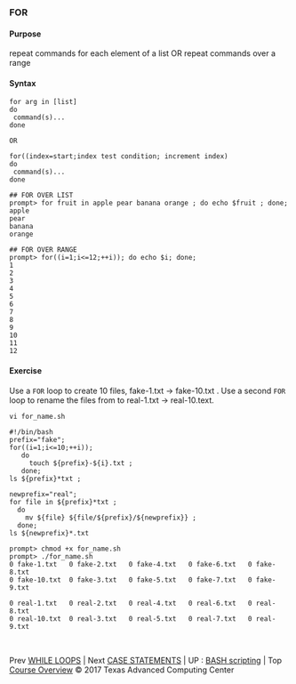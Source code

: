 
### FOR
#### Purpose
repeat commands for each element of a list
OR
repeat commands over a range

#### Syntax
```
for arg in [list]
do
 command(s)...
done

OR

for((index=start;index test condition; increment index)
do
 command(s)...
done
```
```
## FOR OVER LIST
prompt> for fruit in apple pear banana orange ; do echo $fruit ; done;
apple
pear
banana
orange

## FOR OVER RANGE
prompt> for((i=1;i<=12;++i)); do echo $i; done;
1
2
3
4
5
6
7
8
9
10
11
12
```

#### Exercise
Use a `FOR` loop to create 10 files, fake-1.txt -> fake-10.txt . Use a second `FOR` loop to rename the files from to real-1.txt -> real-10.text.
```
vi for_name.sh
```
```
#!/bin/bash
prefix="fake";
for((i=1;i<=10;++i));
   do
     touch ${prefix}-${i}.txt ;
   done;
ls ${prefix}*txt ;

newprefix="real";
for file in ${prefix}*txt ;
  do
    mv ${file} ${file/${prefix}/${newprefix}} ;
  done;
ls ${newprefix}*.txt
```
```
prompt> chmod +x for_name.sh
prompt> ./for_name.sh
0 fake-1.txt   0 fake-2.txt   0 fake-4.txt   0 fake-6.txt   0 fake-8.txt
0 fake-10.txt  0 fake-3.txt   0 fake-5.txt   0 fake-7.txt   0 fake-9.txt

0 real-1.txt   0 real-2.txt   0 real-4.txt   0 real-6.txt   0 real-8.txt
0 real-10.txt  0 real-3.txt   0 real-5.txt   0 real-7.txt   0 real-9.txt
```

<br>

Prev [WHILE LOOPS](bash_02_03.md) | Next [CASE STATEMENTS](bash_02_05.md) | UP : [BASH scripting](bash_scripting.md) | Top [Course Overview](../../index.md)
&copy; 2017 Texas Advanced Computing Center
